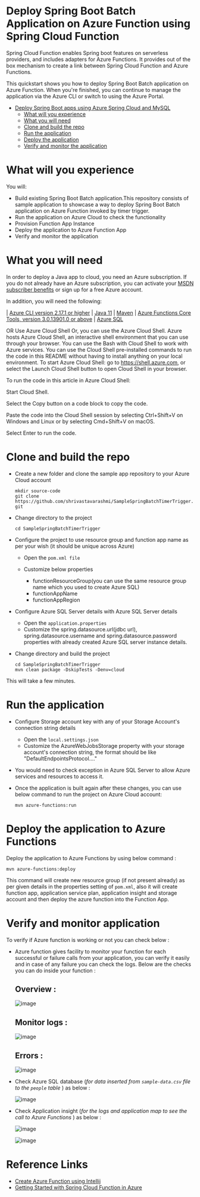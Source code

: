 # Deploy Spring Boot Batch Application on Azure Function using Spring Cloud Function

Spring Cloud Function enables Spring boot features on serverless providers, and includes adapters for Azure Functions. It provides out of the box mechanism to create a link between Spring Cloud Function and Azure Functions.

This quickstart shows you how to deploy Spring Boot Batch application on Azure Function. When you're finished, you can continue to manage the application via the Azure CLI or switch to using the Azure Portal.

* [Deploy Spring Boot apps using Azure Spring Cloud and MySQL](https://github.com/shrivastavarashmi/SampleSpringBatchTimerTrigger#deploy-spring-boot-batch-application-on-azure-function-using-spring-cloud-function)
  * [What will you experience](https://github.com/shrivastavarashmi/SampleSpringBatchTimerTrigger#what-will-you-experience)
  * [What you will need](https://github.com/shrivastavarashmi/SampleSpringBatchTimerTrigger#what-you-will-need)
  * [Clone and build the repo](https://github.com/shrivastavarashmi/SampleSpringBatchTimerTrigger#clone-and-build-the-repo)
  * [Run the application](https://github.com/shrivastavarashmi/SampleSpringBatchTimerTrigger#to-run-the-project-on-azure-cloud-shell)
  * [Deploy the application](https://github.com/shrivastavarashmi/SampleSpringBatchTimerTrigger#deploy-the-application-to-azure-functions)
  * [Verify and monitor the application](https://github.com/shrivastavarashmi/SampleSpringBatchTimerTrigger#verify-azure-function)

# What will you experience
You will:

* Build existing Spring Boot Batch application.This repository consists of sample application to showcase a way to deploy Spring Boot Batch application on Azure Function invoked by timer trigger.
* Run the application on Azure Cloud to check the functionality
* Provision Function App Instance
* Deploy the application to Azure Function App
* Verify and monitor the application

# What you will need

In order to deploy a Java app to cloud, you need an Azure subscription. If you do not already have an Azure subscription, you can activate your [MSDN subscriber benefits](https://azure.microsoft.com/en-us/pricing/member-offers/credit-for-visual-studio-subscribers/) or sign up for a free Azure account.

In addition, you will need the following:

| [Azure CLI version 2.17.1 or higher](https://docs.microsoft.com/en-us/cli/azure/install-azure-cli?view=azure-cli-latest) | [Java 11](https://docs.microsoft.com/en-us/azure/developer/java/fundamentals/java-support-on-azure) | [Maven](https://maven.apache.org/) | [Azure Functions Core Tools, version 3.0.13901.0 or above](https://docs.microsoft.com/en-us/azure/azure-functions/functions-run-local#v2) | [Azure SQL](https://docs.microsoft.com/en-us/azure/azure-sql/database/single-database-create-quickstart?tabs=azure-portal)

OR Use Azure Cloud Shell
Or, you can use the Azure Cloud Shell. Azure hosts Azure Cloud Shell, an interactive shell environment that you can use through your browser. You can use the Bash with Cloud Shell to work with Azure services. You can use the Cloud Shell pre-installed commands to run the code in this README without having to install anything on your local environment. To start Azure Cloud Shell: go to https://shell.azure.com, or select the Launch Cloud Shell button to open Cloud Shell in your browser.

To run the code in this article in Azure Cloud Shell:

Start Cloud Shell.

Select the Copy button on a code block to copy the code.

Paste the code into the Cloud Shell session by selecting Ctrl+Shift+V on Windows and Linux or by selecting Cmd+Shift+V on macOS.

Select Enter to run the code.

# Clone and build the repo

* Create a new folder and clone the sample app repository to your Azure Cloud account

  `mkdir source-code`  
  `git clone https://github.com/shrivastavarashmi/SampleSpringBatchTimerTrigger.git`

* Change directory to the project

  `cd SampleSpringBatchTimerTrigger`

* Configure the project to use resource group and function app name as per your wish (it should be unique across Azure)

  * Open the ``` pom.xml file ```

  * Customize below properties
    * functionResourceGroup(you can use the same resource group name which you used to create Azure SQL)
    * functionAppName
    * functionAppRegion

* Configure Azure SQL Server details with Azure SQL Server details

  * Open the ``` application.properties ```
  * Customize the spring.datasource.url(jdbc url), spring.datasource.username and spring.datasource.password properties with already created Azure SQL server instance details.

* Change directory and build the project

  `cd SampleSpringBatchTimerTrigger`  
  `mvn clean package -DskipTests -Denv=cloud`

This will take a few minutes.

# Run the application

* Configure Storage account key with any of your Storage Account's connection string details

  * Open the ``` local.settings.json ```
  * Customize the AzureWebJobsStorage property with your storage account's connection string, the format should be like "DefaultEndpointsProtocol...."

* You would need to check exception in Azure SQL Server to allow Azure services and resources to access it. 

* Once the application is built again after these changes, you can use below command to run the project on Azure Cloud account:

  ``` mvn azure-functions:run ```

# Deploy the application to Azure Functions

Deploy the application to Azure Functions by using below command :

``` mvn azure-functions:deploy ```

This command will create new resource group (if not present already) as per given details in the properties setting of ```pom.xml```, also it will create function app, application service plan, application insight and storage account and then deploy the azure function into the Function App.

# Verify and monitor application
To verify if Azure function is working or not you can check below :
* Azure function gives facility to monitor your function for each successful or failure calls from your application, you can verify it easily and in case of any failure you can check the logs. Below are the checks you can do inside your function :
  ## Overview :

  ![image](https://user-images.githubusercontent.com/83832052/164419782-2b3bab39-cc12-4e4a-8bc2-68045f70c0dc.png)
  ## Monitor logs :

  ![image](https://user-images.githubusercontent.com/83832052/164419982-2af24cb9-cdbb-425e-8ce2-ea15b1730daf.png)
  ## Errors :

  ![image](https://user-images.githubusercontent.com/83832052/164420234-c854be27-b5a4-423f-8992-9e926824351a.png)
* Check Azure SQL database (_for data inserted from ```sample-data.csv``` file to the ```people``` table_ ) as below :

  ![image](https://user-images.githubusercontent.com/83832052/164417922-dff1bb91-97ee-45f2-bb00-00a8ef7e4ab6.png)
* Check Application insight (_for the logs and application map to see the call to Azure Functions_ ) as below :

  ![image](https://user-images.githubusercontent.com/83832052/164418988-5739c315-0084-4f96-a4c0-5b6517da775d.png)

  ![image](https://user-images.githubusercontent.com/83832052/164419111-159365d2-0e23-4dfb-8e76-6f9104edabd0.png)

# Reference Links
* [Create Azure Function using Intellij](https://docs.microsoft.com/en-us/azure/azure-functions/functions-create-maven-intellij)
* [Getting Started with Spring Cloud Function in Azure](https://docs.microsoft.com/en-us/azure/developer/java/spring-framework/getting-started-with-spring-cloud-function-in-azure)

